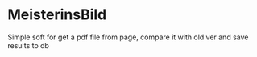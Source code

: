 # MeisterinsBild
Simple soft for get a pdf file from page, compare it with old ver and save results to db
